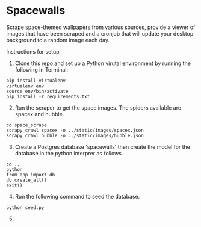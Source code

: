 # Spacewalls
Scrape space-themed wallpapers from various sources, provide a viewer of images that have been scraped and a cronjob that will update your desktop background to a random image each day.

Instructions for setup

1) Clone this repo and set up a Python virutal environment by running the following in Terminal:

```
pip install virtualenv
virtualenv env
source env/bin/activate
pip install -r requirements.txt
```

2) Run the scraper to get the space images. The spiders available are spacex and hubble.

```
cd space_scrape
scrapy crawl spacex -o ../static/images/spacex.json
scrapy crawl hubble -o ../static/images/hubble.json
```

3) Create a Postgres database 'spacewalls' then create the model for the database in the python interprer as follows.

```
cd ..
python
from app import db
db.create_all()
exit()
```

4) Run the following command to seed the database.

```
python seed.py
```

5)

